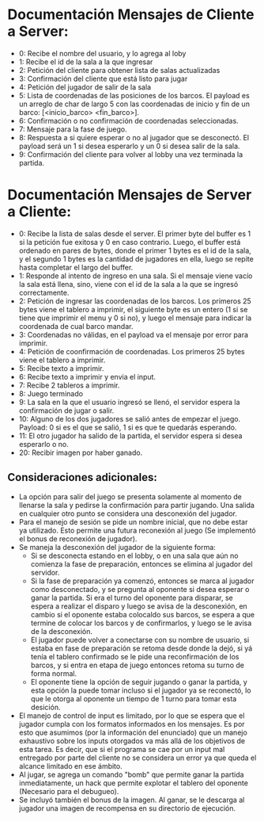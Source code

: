 

# Documentación Mensajes de Cliente a Server:

  - 0: Recibe el nombre del usuario, y lo agrega al loby
  - 1: Recibe el id de la sala a la que ingresar
  - 2: Petición del cliente para obtener lista de salas actualizadas
  - 3: Confirmación del cliente que está listo para jugar
  - 4: Petición del jugador de salir de la sala
  - 5: Lista de coordenadas de las posiciones de los barcos. El payload es un arreglo de char de largo 5 con las coordenadas de inicio y fin de un barco: [<inicio_barco> <fin_barco>].
  - 6: Confirmación o no confirmación de coordenadas seleccionadas.
  - 7: Mensaje para la fase de juego.
  - 8: Respuesta a si quiere esperar o no al jugador que se desconectó. El payload será un 1 si desea esperarlo y un 0 si desea salir de la sala.
  - 9: Confirmación del cliente para volver al lobby una vez terminada la partida. 



# Documentación Mensajes de Server a Cliente:

  - 0: Recibe la lista de salas desde el server. El primer byte del buffer es 1 si la petición fue exitosa y 0 en caso contrario. Luego, el buffer está ordenado en pares de bytes, donde el primer 1 bytes es el id de la sala, y el segundo 1 bytes es la cantidad de jugadores en ella, luego se repite hasta completar el largo del buffer.
  - 1: Responde al intento de ingreso en una sala. Si el mensaje viene vacío la sala está llena, sino, viene con el id de la sala a la que se ingresó correctamente.
  - 2: Petición de ingresar las coordenadas de los barcos. Los primeros 25 bytes viene el tablero a imprimir, el siguiente byte es un entero (1 si se tiene que imprimir el menu y 0 si no), y luego el mensaje para indicar la coordenada de cual barco mandar.
  - 3: Coordenadas no válidas, en el payload va el mensaje por error para imprimir.
  - 4: Petición de coonfirmación de coordenadas. Los primeros 25 bytes viene el tablero a imprimir.
  - 5: Recibe texto a imprimir.
  - 6: Recibe texto a imprimir y envia el input.
  - 7: Recibe 2 tableros a imprimir.
  - 8: Juego terminado
  - 9: La sala en la que el usuario ingresó se llenó, el servidor espera la confirmación de jugar o salir.
  - 10: Alguno de los dos jugadores se salió antes de empezar el juego. Payload: 0 si es el que se salió, 1 si es que te quedarás esperando.
  - 11: El otro jugador ha salido de la partida, el servidor espera si desea esperarlo o no.
  - 20: Recibir imagen por haber ganado.


## Consideraciones adicionales:

  - La opción para salir del juego se presenta solamente al momento de llenarse la sala y pedirse la confirmación para partir jugando. Una salida en cualquier otro punto se considera una desconexión del jugador.
  - Para el manejo de sesión se pide un nombre inicial, que no debe estar ya utilizado. Esto permite una futura reconexión al juego (Se implementó el bonus de reconexión de jugador).
  - Se maneja la desconexión del jugador de la siguiente forma:
    - Si se desconecta estando en el lobby, o en una sala que aún no comienza la fase de preparación, entonces se elimina al jugador del servidor.
    - Si la fase de preparación ya comenzó, entonces se marca al jugador como desconectado, y se pregunta al oponente si desea esperar o ganar la partida. Si era el turno del oponente para disparar, se espera a realizar el disparo y luego se avisa de la desconexión, en cambio si el oponente estaba colocaldo sus barcos, se espera a que termine de colocar los barcos y de confirmarlos, y luego se le avisa de la desconexión.
    - El jugador puede volver a conectarse con su nombre de usuario, si estaba en fase de preparación se retoma desde donde la dejó, si yá tenía el tablero confirmado se le pide una reconfirmación de los barcos, y si entra en etapa de juego entonces retoma su turno de forma normal.
    - El oponente tiene la opción de seguir jugando o ganar la partida, y esta opción la puede tomar incluso si el jugador ya se reconectó, lo que le otorga al oponente un tiempo de 1 turno para tomar esta desición.
  - El manejo de control de input es limitado, por lo que se espera que el jugador cumpla con los formatos informados en los mensajes. Es por esto que asumimos (por la información del enunciado) que un manejo exhaustivo sobre los inputs otorgados va más allá de los objetivos de esta tarea. Es decir, que si el programa se cae por un input mal entregado por parte del cliente no se considera un error ya que queda el alcance limitado en ese ámbito.
  - Al jugar, se agrega un comando "bomb" que permite ganar la partida inmediatamente, un hack que permite explotar el tablero del oponente (Necesario para el debugueo).
  - Se incluyó también el bonus de la imagen. Al ganar, se le descarga al jugador una imagen de recompensa en su directorio de ejecución.


